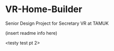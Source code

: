 # VR-Home-Builder
Senior Design Project for Secretary VR at TAMUK

(insert readme info here)

<testy test pt 2>
